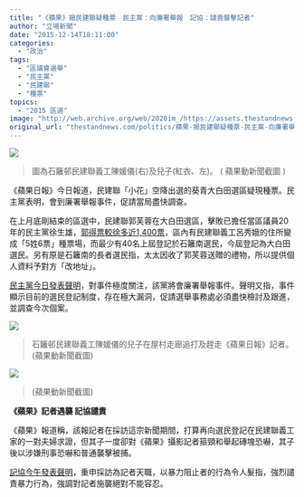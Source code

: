 ```yaml
---
title: "《蘋果》揭民建聯疑種票　民主黨：向廉署舉報　記協：譴責襲擊記者"
author: "立場新聞"
date: "2015-12-14T18:11:00"
categories:
  - "政治"
tags:
  - "區議會選舉"
  - "民主黨"
  - "民建聯"
  - "種票"
topics:
  - "2015 區選"
image: "http://web.archive.org/web/2020im_/https://assets.thestandnews.com/media/photos/b3_dPxWY_1200x020copy_TAQ1p.png"
original_url: "thestandnews.com/politics/蘋果-揭民建聯疑種票-民主黨-向廉署舉報-記協-譴責襲擊記者"
---
```

![](http://web.archive.org/web/2020im_/https://assets.thestandnews.com/media/photos/b3_dPxWY_1200x020copy_TAQ1p.png)

> 圖為石籬邨民建聯義工陳媛儀(右)及兒子(紅衣、左)。 ( 蘋果動新聞截圖 )

《蘋果日報》今日報道，民建聯「小花」空降出選的葵青大白田選區疑現種票。民主黨表明，會到廉署舉報事件，促請當局盡快調查。

在上月底剛結束的區選中，民建聯郭芙蓉在大白田選區，擊敗已擔任當區議員20年的民主黨徐生雄，[郭得票較徐多近1,400票](http://web.archive.org/web/20210708041312/https://www.thestandnews.com/politics/%E7%A5%A8%E5%BE%9E%E4%BD%95%E4%BE%86-%E5%A4%9A%E5%8D%80%E6%B3%9B%E6%B0%91%E7%A5%A8%E4%B8%8D%E6%B8%9B%E4%BB%8D%E9%80%A3%E4%BB%BB%E5%A4%B1%E6%95%97-%E5%90%8C%E5%8D%80%E6%B0%91%E5%BB%BA%E8%81%AF%E5%BE%97%E7%A5%A8%E5%8D%87%E9%80%BE%E5%8D%83/。但《蘋果日報》調查發現https://www.thestandnews.com/society/%E8%98%8B%E6%9E%9C-%E8%91%B5%E9%9D%92%E5%A4%A7%E7%99%BD%E7%94%B0%E7%96%91%E7%A8%AE%E7%A5%A8-%E6%B0%91%E5%BB%BA%E8%81%AF%E7%BE%A9%E5%B7%A5%E4%BD%8F%E6%89%80%E8%AE%8A-5%E5%A7%936%E7%A5%A8-%E9%95%B7%E8%80%85%E7%96%91%E6%94%B6%E7%A6%AE%E6%94%B9%E5%9C%B0%E5%9D%80/)，區內有民建聯義工呂秀娥的住所變成「5姓6票」種票場，而最少有40名上屆登記於石籬南選民，今屆登記為大白田選民。另有原是石籬南的長者選民指，太太因收了郭芙蓉送贈的禮物，所以提供個人資料予對方「改地址」。

[民主黨今日發表聲明](http://web.archive.org/web/20210708041312/https://www.facebook.com/thedphk/photos/a.476134324888.252647.196583419888/10153775345174889/?type=3&theater)，對事件極度關注，該黨將會廉署舉報事件。聲明又指，事件顯示目前的選民登記制度，存在極大漏洞，促請選舉事務處必須盡快檢討及跟進，並調查今次個案。

![](http://web.archive.org/web/2020im_/https://assets.thestandnews.com/media/photos/b4_uUCWY.PNG)
> 石籬邨民建聯義工陳媛儀的兒子在屋村走廊追打及趕走《蘋果日報》記者。 (蘋果動新聞截圖)

![](http://web.archive.org/web/2020im_/https://assets.thestandnews.com/media/photos/b5_422i4.PNG)
> (蘋果動新聞截圖)

**《蘋果》記者遇襲 記協譴責**

《蘋果》報道稱，該報記者在採訪這宗新聞期間，打算再向選民登記在民建聯義工家的一對夫婦求證，但其子一度卻對《蘋果》攝影記者箍頸和舉起磚塊恐嚇，其子後以涉嫌刑事恐嚇和普通襲擊被捕。

[記協今午發表聲明](http://web.archive.org/web/20210708041312/https://www.facebook.com/hk.ja.1/posts/1085763548108455)，重申採訪為記者天職，以暴力阻止者的行為令人髮指，強烈譴責暴力行為，強調對記者施襲絕對不能容忍。